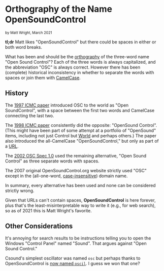 # Orthography of the Name OpenSoundControl

<small>by Matt Wright, March 2021</small>


**tl;dr** Matt likes "OpenSoundControl" but there could be spaces
in either or both word breaks.

What has been and should be the
[orthography](https://en.wikipedia.org/wiki/Orthography) of the
three-word name "Open Sound Control"? Each of the three words is
always capitalized, and the abbreviation "OSC" is always correct.
However there has been (complete) historical inconsistency in whether
to separate the words with spaces or join them with
[CamelCase](https://en.wikipedia.org/wiki/Camel_case).

## History

The [1997 ICMC
paper](publications/1997-Open-SoundControl-A-New-Protocol-for-Communicating-with-Sound-Synthesizers.html)
introduced OSC to the world as "Open SoundControl", with a space
between the first two words and CamelCase connecting the last two.

The [1998 ICMC
paper](publications/1998-Implementation-and-Performance-Issues-with-OpenSound-Control.html)
consistently did the opposite: "OpenSound Control".  (This might have
been part of some attempt at a portfolio of "OpenSound" items,
including not just Control but [World](http://osw.sourceforge.net) and
perhaps others.)  The paper also introduced the all-CamelCase
"OpenSoundControl," but only as part of a
[URL](https://en.wikipedia.org/wiki/URL).

The [2002 OSC Spec 1.0](spec-1_0.html) used the remaining alternative,
"Open Sound Control" as three separate words with spaces.

The 2007 original OpenSoundControl.org website strictly used "OSC"
except in the (all-one-word,
[case-insensitive](https://en.wikipedia.org/wiki/Case_sensitivity))
domain name.

In summary, every alternative has been used and none can be considered
strictly wrong. 

Given that URLs can't contain spaces, **OpenSoundControl** is here
forever, plus that's the least-misinterpretable way to write it (e.g.,
for web search), so as of 2021 this is Matt Wright's favorite.


## Other Considerations

It's annoying for search results to be instructions telling you to
open the Windows "Control Panel" named "Sound".  That argues against
"Open Sound Control."

Csound's simplest oscillator was named `osc` but perhaps thanks to
OpenSoundControl is [now named
`oscil`](http://www.csounds.com/manual/html/oscil.html). I guess we
won that one?
